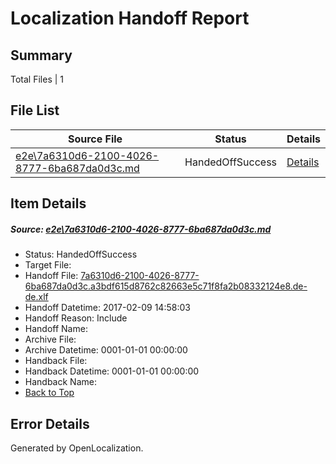 # <a name='report-top'></a> Localization Handoff Report

## Summary
 Total Files | 1

## File List
 Source File | Status | Details 
 ----------- | ------ | ------- 
 [e2e\7a6310d6-2100-4026-8777-6ba687da0d3c.md](https://github.com/OpenLocalizationTestOrg/ol-test0/blob/d35293c5c4f667e5b13aaabdbea646282e035ac7/e2e/7a6310d6-2100-4026-8777-6ba687da0d3c.md) | HandedOffSuccess | [Details](#63b69459a43c9296c34cb9cdb50edbef7630d0e33)

## Item Details
##### <a name='63b69459a43c9296c34cb9cdb50edbef7630d0e33'></a> Source: [e2e\7a6310d6-2100-4026-8777-6ba687da0d3c.md](https://github.com/OpenLocalizationTestOrg/ol-test0/blob/d35293c5c4f667e5b13aaabdbea646282e035ac7/e2e/7a6310d6-2100-4026-8777-6ba687da0d3c.md)
* Status: HandedOffSuccess
* Target File: 
* Handoff File: [7a6310d6-2100-4026-8777-6ba687da0d3c.a3bdf615d8762c82663e5c71f8fa2b08332124e8.de-de.xlf](https://github.com/OpenLocalizationTestOrg/ol-test0-handoff/blob/7f76753ded03d25bb17d24357283a428b4414fad/ol-handoff/OpenLocalizationTestOrg/ol-test0-dede/shujia/ht/7a6310d6-2100-4026-8777-6ba687da0d3c.a3bdf615d8762c82663e5c71f8fa2b08332124e8.de-de.xlf)
* Handoff Datetime: 2017-02-09 14:58:03
* Handoff Reason: Include
* Handoff Name: 
* Archive File: 
* Archive Datetime: 0001-01-01 00:00:00
* Handback File: 
* Handback Datetime: 0001-01-01 00:00:00
* Handback Name: 
* [Back to Top](#report-top)


## Error Details

Generated by OpenLocalization.
